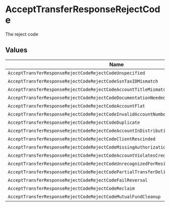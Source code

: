 # AcceptTransferResponseRejectCode

The reject code


## Values

| Name                                                                                   | Value                                                                                  |
| -------------------------------------------------------------------------------------- | -------------------------------------------------------------------------------------- |
| `AcceptTransferResponseRejectCodeRejectCodeUnspecified`                                | REJECT_CODE_UNSPECIFIED                                                                |
| `AcceptTransferResponseRejectCodeRejectCodeSsnTaxIDMismatch`                           | REJECT_CODE_SSN_TAX_ID_MISMATCH                                                        |
| `AcceptTransferResponseRejectCodeRejectCodeAccountTitleMismatch`                       | REJECT_CODE_ACCOUNT_TITLE_MISMATCH                                                     |
| `AcceptTransferResponseRejectCodeRejectCodeDocumentationNeeded`                        | REJECT_CODE_DOCUMENTATION_NEEDED                                                       |
| `AcceptTransferResponseRejectCodeRejectCodeAccountFlat`                                | REJECT_CODE_ACCOUNT_FLAT                                                               |
| `AcceptTransferResponseRejectCodeRejectCodeInvalidAccountNumber`                       | REJECT_CODE_INVALID_ACCOUNT_NUMBER                                                     |
| `AcceptTransferResponseRejectCodeRejectCodeDuplicate`                                  | REJECT_CODE_DUPLICATE                                                                  |
| `AcceptTransferResponseRejectCodeRejectCodeAccountInDistributionOrTransfer`            | REJECT_CODE_ACCOUNT_IN_DISTRIBUTION_OR_TRANSFER                                        |
| `AcceptTransferResponseRejectCodeRejectCodeClientRescinded`                            | REJECT_CODE_CLIENT_RESCINDED                                                           |
| `AcceptTransferResponseRejectCodeRejectCodeMissingAuthorizationSignature`              | REJECT_CODE_MISSING_AUTHORIZATION_SIGNATURE                                            |
| `AcceptTransferResponseRejectCodeRejectCodeAccountViolatesCreditPolicyOfReceivingFirm` | REJECT_CODE_ACCOUNT_VIOLATES_CREDIT_POLICY_OF_RECEIVING_FIRM                           |
| `AcceptTransferResponseRejectCodeRejectCodeUnrecognizedForResidualCreditBalance`       | REJECT_CODE_UNRECOGNIZED_FOR_RESIDUAL_CREDIT_BALANCE                                   |
| `AcceptTransferResponseRejectCodeRejectCodePartialTransferDeliverer`                   | REJECT_CODE_PARTIAL_TRANSFER_DELIVERER                                                 |
| `AcceptTransferResponseRejectCodeRejectCodeFailReversal`                               | REJECT_CODE_FAIL_REVERSAL                                                              |
| `AcceptTransferResponseRejectCodeRejectCodeReclaim`                                    | REJECT_CODE_RECLAIM                                                                    |
| `AcceptTransferResponseRejectCodeRejectCodeMutualFundCleanup`                          | REJECT_CODE_MUTUAL_FUND_CLEANUP                                                        |